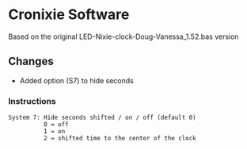 # Cronixie Software

Based on the original LED-Nixie-clock-Doug-Vanessa_1.52.bas version

## Changes
* Added option (S7) to hide seconds

### Instructions

```
System 7: Hide seconds shifted / on / off (default 0)
          0 = off
          1 = on
          2 = shifted time to the center of the clock
```
